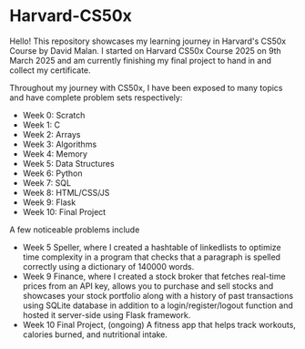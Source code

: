 # Harvard-CS50x
Hello! This repository showcases my learning journey in Harvard's CS50x Course by David Malan.
I started on Harvard CS50x Course 2025 on 9th March 2025 and am currently finishing my final project to hand in and collect my certificate.

Throughout my journey with CS50x, I have been exposed to many topics and have complete problem sets respectively:
- Week 0: Scratch
- Week 1: C
- Week 2: Arrays
- Week 3: Algorithms
- Week 4: Memory
- Week 5: Data Structures
- Week 6: Python
- Week 7: SQL
- Week 8: HTML/CSS/JS
- Week 9: Flask
- Week 10: Final Project

A few noticeable problems include 
- Week 5 Speller, where I created a hashtable of linkedlists to optimize time complexity in a program that checks that a paragraph is spelled correctly using a dictionary of 140000 words.
- Week 9 Finance, where I created a stock broker that fetches real-time prices from an API key, allows you to purchase and sell stocks and showcases your stock portfolio along with a history of past transactions using SQLite database in addition to a login/register/logout function and hosted it server-side using Flask framework.
- Week 10 Final Project, (ongoing) A fitness app that helps track workouts, calories burned, and nutritional intake. 
